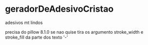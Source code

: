 # geradorDeAdesivoCristao
adesivos mt lindos

precisa do pillow 8.1.0
se nao quise tira os argumento stroke_width e stroke_fill da parte dos texto '-'
